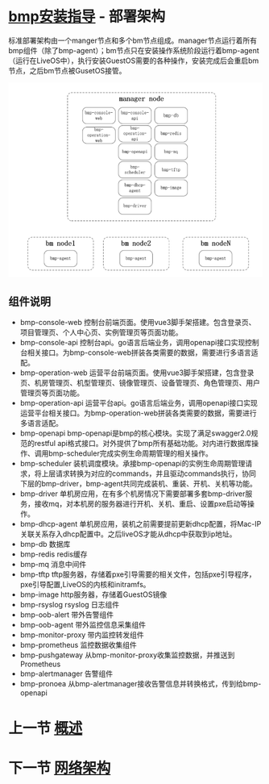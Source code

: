 # [bmp安装指导](main.md) - 部署架构

标准部署架构由一个manger节点和多个bm节点组成。manager节点运行着所有bmp组件（除了bmp-agent）；bm节点只在安装操作系统阶段运行着bmp-agent（运行在LiveOS中），执行安装GuestOS需要的各种操作，安装完成后会重启bm节点，之后bm节点被GusetOS接管。


![部署架构](picture/bmp-deplopy-architecture.png)

## 组件说明

* bmp-console-web 控制台前端页面。使用vue3脚手架搭建。包含登录页、项目管理页、个人中心页、实例管理页等页面功能。
* bmp-console-api 控制台api。go语言后端业务，调用openapi接口实现控制台相关接口。为bmp-console-web拼装各类需要的数据，需要进行多语言适配。
* bmp-operation-web 运营平台前端页面。使用vue3脚手架搭建，包含登录页、机房管理页、机型管理页、镜像管理页、设备管理页、角色管理页、用户管理页等页面功能。
* bmp-operation-api 运营平台api。go语言后端业务，调用openapi接口实现运营平台相关接口。为bmp-operation-web拼装各类需要的数据，需要进行多语言适配。
* bmp-openapi bmp-openapi是bmp的核心模块。实现了满足swagger2.0规范的restful api格式接口。对外提供了bmp所有基础功能。对内进行数据库操作、调用bmp-scheduler完成实例生命周期管理的相关操作。
* bmp-scheduler 装机调度模块。承接bmp-openapi的实例生命周期管理请求，将上层请求转换为对应的commands，并且驱动commands执行，协同下层的bmp-driver，bmp-agent共同完成装机、重装、开机、关机等功能。
* bmp-driver 单机房应用，在有多个机房情况下需要部署多套bmp-driver服务，接收mq，对本机房的服务器进行开机、关机、重启、设置pxe启动等操作。
* bmp-dhcp-agent 单机房应用，装机之前需要提前更新dhcp配置，将Mac-IP关联关系存入dhcp配置中。之后liveOS才能从dhcp中获取到ip地址。
* bmp-db 数据库
* bmp-redis redis缓存
* bmp-mq 消息中间件
* bmp-tftp tftp服务器，存储着pxe引导需要的相关文件，包括pxe引导程序，pxe引导配置,LiveOS的内核和initramfs。
* bmp-image http服务器，存储着GuestOS镜像
* bmp-rsyslog rsyslog 日志组件
* bmp-oob-alert 带外告警组件
* bmp-oob-agent 带外监控信息采集组件
* bmp-monitor-proxy 带内监控转发组件
* bmp-prometheus 监控数据收集组件
* bmp-pushgateway 从bmp-monitor-proxy收集监控数据，并推送到 Prometheus
* bmp-alertmanager 告警组件
* bmp-pronoea 从bmp-alertmanager接收告警信息并转换格式，传到给bmp-openapi

# 上一节 [概述](overview.md)
# 下一节 [网络架构](network-architecture.md)



